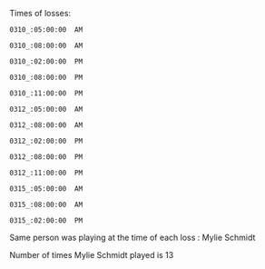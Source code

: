 

Times of losses:  

      

    0310_:05:00:00	AM  

    0310_:08:00:00	AM  

    0310_:02:00:00	PM  

    0310_:08:00:00	PM  

    0310_:11:00:00	PM  

    0312_:05:00:00	AM  

    0312_:08:00:00	AM  

    0312_:02:00:00	PM  

    0312_:08:00:00	PM  

    0312_:11:00:00	PM  

    0315_:05:00:00	AM  

    0315_:08:00:00	AM  

    0315_:02:00:00	PM  

Same person was playing at the time of each loss : Mylie Schmidt

Number of times Mylie Schmidt played is 13
